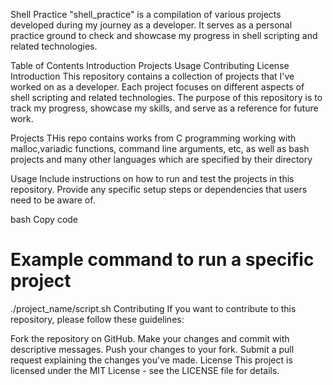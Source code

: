 Shell Practice
"shell_practice" is a compilation of various projects developed during my journey as a developer. It serves as a personal practice ground to check and showcase my progress in shell scripting and related technologies.

Table of Contents
Introduction
Projects
Usage
Contributing
License
Introduction
This repository contains a collection of projects that I've worked on as a developer. Each project focuses on different aspects of shell scripting and related technologies. The purpose of this repository is to track my progress, showcase my skills, and serve as a reference for future work.

Projects
THis repo contains works from C programming working with malloc,variadic functions, command line arguments, etc, as well as bash projects and many other languages which are specified by their directory


Usage
Include instructions on how to run and test the projects in this repository. Provide any specific setup steps or dependencies that users need to be aware of.

bash
Copy code
# Example command to run a specific project
./project_name/script.sh
Contributing
If you want to contribute to this repository, please follow these guidelines:

Fork the repository on GitHub.
Make your changes and commit with descriptive messages.
Push your changes to your fork.
Submit a pull request explaining the changes you've made.
License
This project is licensed under the MIT License - see the LICENSE file for details.
